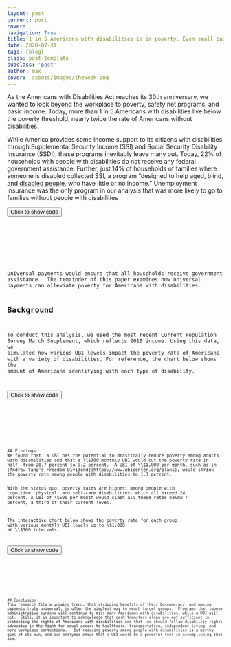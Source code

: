 ```yaml
---
layout: post
current: post
cover: 
navigation: True
title: 1 in 5 Americans with disabilities is in poverty. Even small basic incomes would help.
date: 2020-07-31
tags: [blog]
class: post-template
subclass: 'post'
author: max
cover:  assets/images/theweek.png
---
```


<head>
  <script src="https://cdn.plot.ly/plotly-latest.min.js"></script>
  <script src="https://ajax.googleapis.com/ajax/libs/jquery/3.5.1/jquery.min.js"></script>
</head>

As the Americans with Disabilities Act reaches its 30th anniversary, we wanted to look beyond the workplace to poverty, safety net programs, and basic income. Today, more than 1 in 5 Americans with disabilities live below the poverty threshold, nearly twice the rate of Americans without disabilities.

While America provides some income support to its citizens with disabilities through Supplemental Security Income (SSI) and Social Security Disability Insurance (SSDI), these programs inevitably leave many out.  Today, 22% of households with people with disabilities do not receive any federal government assistance.  Further, just 14% of households of families where someone is disabled collected SSI, a program “designed to help aged, blind, and [disabled people](https://www.ssa.gov/ssi/), who have little or no income.”  Unemployment insurance was the only program in our analysis that was more likely to go to families without people with disabilities

<button onclick="f1()">Click to show code</button>
<div id="code_graph1" style="display: none;">
  <pre>
    <code>

### LOAD PACKAGES ####

import pandas as pd
import plotly.express as px
import microdf as mdf
import numpy as np

### COLORS ###

# Colors from https://material.io/design/color/the-color-system.html
BLUE = '#1976D2'
DARK_BLUE = '#0D47A1'
BARELY_BLUE = '#E3F2FD'
GRAY = '#BDBDBD'


### LOAD DATA ###

person_raw = pd.read_csv('https://github.com/MaxGhenis/datarepo/raw/master/pppub19.csv.gz',
                         usecols=['MARSUPWT', 'SPM_ID', 'SPM_RESOURCES',
                                  'SPM_POVTHRESHOLD', 'A_AGE', 'PEDISDRS',
                                  'PEDISEAR', 'PEDISEYE', 'PEDISOUT',
                                  'PEDISPHY', 'PEDISREM', 'SPM_NUMPER',
                                  'SS_VAL', 'SSI_VAL', 'SPM_SNAPSUB',
                                  'PAW_TYP', 'SPM_CAPHOUSESUB', 'UC_VAL'])

### PREPROCESS ###

person = person_raw.copy(deep = True)
person.columns = person.columns.str.lower()
person['weight'] = person.marsupwt / 100
# Create a new dataframe that only includes adults.
adults = person[person['a_age'] > 17].copy(deep=True)

# Create a column that shows if people have any disabilities.
adults['any_disability'] = ((adults.pedisdrs == 1) | 
                            (adults.pedisear == 1) | 
                            (adults.pediseye == 1) |
                            (adults.pedisout == 1) | 
                            (adults.pedisphy == 1) |
                            (adults.pedisrem == 1))

# Map the ASEC codes to disability types.
PWD_MAP = ({'pedisdrs': 'Self-care',
            'pedisear': 'Hearing',
            'pediseye': 'Vision',
            'pedisout': 'Mobility',
            'pedisphy': 'Physical',
            'pedisrem': 'Cognitive',
            'any_disability': 'Any'
           })

# group individual questions by spm group
adults['got_tanf'] = np.where(adults.paw_typ == 1, 1, 0)
PERSON_SPM_COLS = ['ss_val', 'ssi_val', 'uc_val', 'got_tanf']
groups = adults.groupby('spm_id')[PERSON_SPM_COLS].sum()
groups.columns = ['spm_' + i for i in PERSON_SPM_COLS]
adults2 = adults.merge(groups, left_on='spm_id', right_index=True)
# Also look into OI_OFF column: Value 3 = AFDC

# All PWD records.
adults_pwd = adults2[adults2.any_disability]

# Note these columns don't represent anything consistent
# except that >0 values indicate that the SPM unit received it.

# create a columns map
BEN_MAP = ({'spm_ss_val': 'Social Security', 
            'spm_ssi_val': 'Supplemental Security Income',
            'spm_got_tanf': 'TANF',
            'spm_uc_val': 'Unemployment',
            'spm_snapsub': 'SNAP',
            'spm_caphousesub': 'Housing Assistance',
            'spm_any_ben': 'Any'
            })

# Sum up all columns except the last (which is any, itself).
adults2['spm_any_ben'] = adults2[list(BEN_MAP.keys())[:-1]].sum(axis=1)


# Create a function that calculates percent of people with disabilities
# receiving each benefit.
def percent_bens(ben_column, has_disability):
    target_adults = adults2[adults2.any_disability == has_disability]
    total_w_ben = ((target_adults[ben_column] > 0) * target_adults.weight)
    return ((total_w_ben.sum() / target_adults.weight.sum()) * 100).round(1)

def percent_bens_row(row):
    return percent_bens(row.ben_column, row.has_disability)

benefits = mdf.cartesian_product({'ben_column': BEN_MAP.keys(),
                                  'has_disability': [True, False]
                                  })

benefits['percentage'] = benefits.apply(percent_bens_row, axis=1)
benefits['benefit'] = benefits.ben_column.map(BEN_MAP)
benefits = (benefits.sort_values(['percentage','benefit'],
                               ascending=(True, True)))
benefits['disability_text'] = np.where(benefits.has_disability,
                                       'Has disability', 'No disability')

fig = px.bar(benefits, x='percentage', y='benefit', color='disability_text',
             labels={'percentage': 'Percent receiving benefit',
                      'benefit': 'Benefit'},
             title='Share of Americans in families receiving benefits',
             text='percentage',
             orientation='h',
             barmode='group',
             color_discrete_map={'Has disability': BLUE, 'No disability': GRAY}
)

fig.update_layout(barmode='group',
                  font=dict(family='Roboto'),
                  plot_bgcolor='white',
                  yaxis_title='',
                  legend_title='',
                  xaxis_ticksuffix='%',
                  legend={'traceorder': 'reversed'}
                 )

fig.update_traces(texttemplate='%{text}%')

    </code>
  </pre>
</div>

<script>
function f1() {
  var x = document.getElementById("code_graph1");
  if (x.style.display === "none") {
    x.style.display = "block";
  } else {
    x.style.display = "none";
  }
}
</script> 

<div>
  <script>
    $(document).ready(function(){
      $("#graph1").load("{{site.baseurl}}assets/graphs/2020-07-31-ada30-graph1.html");
    });
  </script>
</div>
<div id = "graph1"></div>
Universal payments would ensure that all households receive government assistance.  The remainder of this paper examines how universal payments can alleviate poverty for Americans with disabilities.

## Background
To conduct this analysis, we used the most recent Current Population Survey March Supplement, which reflects 2018 income.  Using this data, we simulated how various UBI levels impact the poverty rate of Americans with a variety of disabilities. For reference, the chart below shows the amount of Americans identifying with each type of disability.

<button onclick="f2()">Click to show code</button>
<div id="code_graph2" style="display: none;">
  <pre>
    <code>

# data for bar graph that shows amount of people with each disability

total_cognitive_m = (adults.weight * (adults.pedisrem==1)).sum()/1e6
total_mobility_m = (adults.weight * (adults.pedisout==1)).sum()/1e6
total_self_care_m = (adults.weight * (adults.pedisdrs==1)).sum()/1e6
total_physical_m = (adults.weight * (adults.pedisphy==1)).sum()/1e6 
total_vision_m = (adults.weight * (adults.pediseye==1)).sum()/1e6
total_hearing_m = (adults.weight* (adults.pedisear==1)).sum()/1e6
total_pwd_m = (adults.weight * adults.any_disability).sum()/1e6
total_pwd = (adults.weight * adults.any_disability).sum()

total_dict = {'disability_type': ['Cognitive', 'Mobility', 'Self-care', 'Physical',
                       'Vision', 'Hearing', 'Any'],
              'total_millions': [total_cognitive_m, total_mobility_m, total_self_care_m, 
                        total_physical_m, total_vision_m, total_hearing_m,
                        total_pwd_m] 
}

total_df = pd.DataFrame(total_dict)
total_df = total_df.round(1)
total_df = (total_df.sort_values(['total_millions','disability_type'],
                               ascending=(False, True)))

fig = px.bar(total_df, x = 'total_millions', y='disability_type',
             title='Number of adults reporting each disability type',
             color='disability_type',
             text='total_millions',
             orientation = 'h',
             color_discrete_map={'Cognitive': BLUE,
                                 'Mobility': BLUE,
                                 'Self-care': BLUE,
                                 'Physical': BLUE,
                                 'Vision': BLUE,
                                 'Hearing': BLUE,
                                 'Any': DARK_BLUE})

fig.update_layout(showlegend=False,
                  xaxis_ticksuffix='M',
                  font=dict(family='Roboto'),
                  plot_bgcolor='white',
                  xaxis_title='',
                  yaxis_title=''
                 )
fig.update_traces(texttemplate='%{text}M')

    </code>
  </pre>
</div>

<script>
function f2() {
  var x = document.getElementById("code_graph2");
  if (x.style.display === "none") {
    x.style.display = "block";
  } else {
    x.style.display = "none";
  }
}
</script> 

<div>
  <script>
    $(document).ready(function(){
      $("#graph2").load("{{site.baseurl}}assets/graphs/2020-07-31-ada30-graph2.html");
    });
  </script>
</div>
<div id = "graph2"></div>
## Findings
We found that  a UBI has the potential to drastically reduce poverty among adults with disabilities and that a \\$300 monthly UBI would cut the poverty rate in half, from 20.7 percent to 9.2 percent.  A UBI of \\$1,000 per month, such as in [Andrew Yang's Freedom Dividend](https://www.ubicenter.org/plans), would shrink the poverty rate among people with disabilities to 1.3 percent.
 
With the status quo, poverty rates are highest among people with cognitive, physical, and self-care disabilities, which all exceed 24 percent.  A UBI of \\$500 per month would slash all these rates below 7 percent, a third of their current level.  

The interactive chart below shows the poverty rate for each group with various monthly UBI levels up to \\$1,000 at \\$100 intervals.

<button onclick="f3()">Click to show code</button>
<div id="code_graph3" style="display: none;">
  <pre>
    <code>

# Determine the poverty rate impact for Americans with disabilities of a UBI from $0 per month to $1000 per month

def pwd_pov(type_of_disability, monthly_ubi=0):
    target_persons = adults[adults[type_of_disability]==1].copy(deep=True)
    target_persons['total_ubi'] = person.spm_numper * monthly_ubi * 12
    target_persons['new_spm_resources'] = (target_persons.total_ubi
                                           + target_persons.spm_resources)
    target_persons['poor'] = (target_persons.new_spm_resources 
                              < target_persons.spm_povthreshold)
    population_target = target_persons.weight.sum()
    total_target_poor = (target_persons.poor * target_persons.weight).sum()
    total_pov_rate = total_target_poor / population_target

    return (total_pov_rate * 100).round(1)

def pwd_pov_row(row):
    return pwd_pov(row.type_of_disability, row.monthly_ubi)

# Create a dataframe that summarizes the outputs of the function

summary = mdf.cartesian_product({'type_of_disability':PWD_MAP,
                       'monthly_ubi': np.arange(0,1001,100)})

summary['poverty_rate'] = summary.apply(pwd_pov_row, axis=1)
summary['disability_type'] = summary.type_of_disability.map(PWD_MAP)
summary = (summary.sort_values(['poverty_rate','disability_type'],
                               ascending=(False, True)))

# Add new rows for the difference between original and current (w/UBI) pov.
original_pov = summary[summary.monthly_ubi == 0].copy(deep=True)
original_pov.drop(['monthly_ubi', 'disability_type'], axis=1, inplace=True)
original_pov.rename(columns = {'poverty_rate': 'original_poverty_rate'},
                    inplace=True)
summary = summary.merge(original_pov, on='type_of_disability')

# Calculate the difference
summary['poverty_delta'] = (summary.original_poverty_rate -
                            summary.poverty_rate).round(1)

SUM_MAP = ({'poverty_rate': 'People in poverty',
            'poverty_delta': 'People no longer in poverty'})

summary_long = summary.melt(id_vars=['disability_type', 'monthly_ubi',
                                     'original_poverty_rate'],
                            value_vars=['poverty_rate', 'poverty_delta'])
summary_long['poverty_in_out'] = summary_long.variable.map(SUM_MAP)
summary_long.sort_values(['original_poverty_rate', 'monthly_ubi'],
                         ascending=[True, True], inplace=True)

fig = px.bar(summary_long, x='value', y='disability_type',
             color='poverty_in_out',
             animation_frame='monthly_ubi', range_x=[0,25],
             labels={'value': 'SPM poverty rate',
                     'disability_type': 'Disability type',
                     'monthly_ubi': 'Monthly UBI'
                    },
             title='Effect of UBI on poverty among adults with disabilities',
             orientation='h',
             color_discrete_map={'People in poverty': BLUE,
                                 'People no longer in poverty': BARELY_BLUE
                                }
             )

fig.update_layout(xaxis_ticksuffix='%',
                  plot_bgcolor='white',
                  font=dict(family='Roboto'),
                  legend_title_text=''
                 )

    </code>
  </pre>
</div>

<script>
function f3() {
  var x = document.getElementById("code_graph3");
  if (x.style.display === "none") {
    x.style.display = "block";
  } else {
    x.style.display = "none";
  }
}
</script> 

<div>
  <script>
    $(document).ready(function(){
      $("#graph3").load("{{site.baseurl}}assets/graphs/2020-07-31-ada30-graph3.html");
    });
  </script>
</div>
<div id = "graph3"></div>
## Conclusion
This research fits a growing trend, that stripping benefits of their bureaucracy, and making payments truly universal, is often the simplest way to reach target groups.  Programs that impose administrative burdens will continue to miss many Americans with disabilities, while a UBI will not.  Still, it is important to acknowledge that cash transfers alone are not sufficient in protecting the rights of Americans with disabilities and that  we should follow disability rights advocates in the fight for equal access to healthcare, transportation, independent living, and more workplace portections.   But reducing poverty among people with disabilities is a worthy goal of its own, and our analysis shows that a UBI would be a powerful tool in accomplishing that aim.
